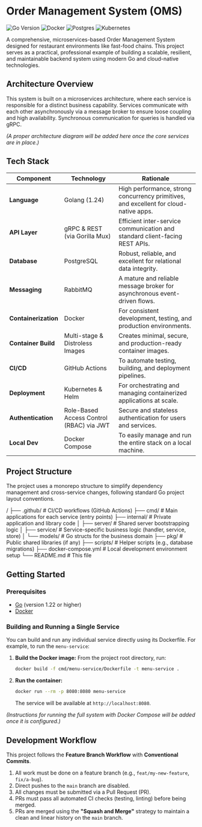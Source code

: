 # Order Management System (OMS)

![Go Version](https://img.shields.io/badge/go-1.22-blue.svg)
![Docker](https://img.shields.io/badge/docker-%230db7ed.svg?style=for-the-badge&logo=docker&logoColor=white)
![Postgres](https://img.shields.io/badge/postgres-%23316192.svg?style=for-the-badge&logo=postgresql&logoColor=white)
![Kubernetes](https://img.shields.io/badge/kubernetes-%23326ce5.svg?style=for-the-badge&logo=kubernetes&logoColor=white)

A comprehensive, microservices-based Order Management System designed for restaurant environments like fast-food chains. This project serves as a practical, professional example of building a scalable, resilient, and maintainable backend system using modern Go and cloud-native technologies.

## Architecture Overview

This system is built on a microservices architecture, where each service is responsible for a distinct business capability. Services communicate with each other asynchronously via a message broker to ensure loose coupling and high availability. Synchronous communication for queries is handled via gRPC.

*(A proper architecture diagram will be added here once the core services are in place.)*

## Tech Stack

| Component         | Technology                               | Rationale                                                                |
| ----------------- | ---------------------------------------- | ------------------------------------------------------------------------ |
| **Language**      | Golang (1.24)                           | High performance, strong concurrency primitives, and excellent for cloud-native apps. |
| **API Layer**     | gRPC & REST (via Gorilla Mux)            | Efficient inter-service communication and standard client-facing REST APIs. |
| **Database**      | PostgreSQL                               | Robust, reliable, and excellent for relational data integrity.           |
| **Messaging**     | RabbitMQ                                 | A mature and reliable message broker for asynchronous event-driven flows. |
| **Containerization**| Docker                                   | For consistent development, testing, and production environments.        |
| **Container Build**| Multi-stage & Distroless Images          | Creates minimal, secure, and production-ready container images.         |
| **CI/CD**         | GitHub Actions                           | To automate testing, building, and deployment pipelines.                 |
| **Deployment**    | Kubernetes & Helm                        | For orchestrating and managing containerized applications at scale.      |
| **Authentication**| Role-Based Access Control (RBAC) via JWT | Secure and stateless authentication for users and services.              |
| **Local Dev**     | Docker Compose                           | To easily manage and run the entire stack on a local machine.            |


## Project Structure

The project uses a monorepo structure to simplify dependency management and cross-service changes, following standard Go project layout conventions.

/
├── .github/ # CI/CD workflows (GitHub Actions)
├── cmd/ # Main applications for each service (entry points)
├── internal/ # Private application and library code
│ ├── server/ # Shared server bootstrapping logic
│ ├── service/ # Service-specific business logic (handler, service, store)
│ └── models/ # Go structs for the business domain
├── pkg/ # Public shared libraries (if any)
├── scripts/ # Helper scripts (e.g., database migrations)
├── docker-compose.yml # Local development environment setup
└── README.md # This file


## Getting Started

### Prerequisites

- [Go](https://golang.org/doc/install) (version 1.22 or higher)
- [Docker](https://docs.docker.com/get-docker/)

### Building and Running a Single Service

You can build and run any individual service directly using its Dockerfile. For example, to run the `menu-service`:

1.  **Build the Docker image:**
    From the project root directory, run:
    ```sh
    docker build -f cmd/menu-service/Dockerfile -t menu-service .
    ```

2.  **Run the container:**
    ```sh
    docker run --rm -p 8080:8080 menu-service
    ```
    The service will be available at `http://localhost:8080`.

*(Instructions for running the full system with Docker Compose will be added once it is configured.)*

## Development Workflow

This project follows the **Feature Branch Workflow** with **Conventional Commits**.

1.  All work must be done on a feature branch (e.g., `feat/my-new-feature`, `fix/a-bug`).
2.  Direct pushes to the `main` branch are disabled.
3.  All changes must be submitted via a Pull Request (PR).
4.  PRs must pass all automated CI checks (testing, linting) before being merged.
5.  PRs are merged using the **"Squash and Merge"** strategy to maintain a clean and linear history on the `main` branch.